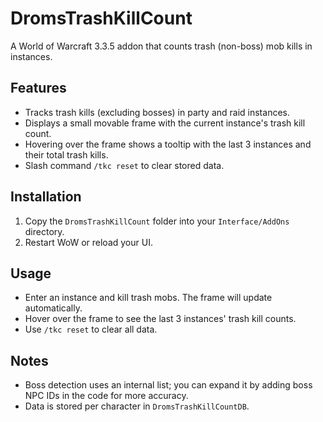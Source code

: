 # DromsTrashKillCount

A World of Warcraft 3.3.5 addon that counts trash (non-boss) mob kills in instances.

## Features
- Tracks trash kills (excluding bosses) in party and raid instances.
- Displays a small movable frame with the current instance's trash kill count.
- Hovering over the frame shows a tooltip with the last 3 instances and their total trash kills.
- Slash command `/tkc reset` to clear stored data.

## Installation
1. Copy the `DromsTrashKillCount` folder into your `Interface/AddOns` directory.
2. Restart WoW or reload your UI.

## Usage
- Enter an instance and kill trash mobs. The frame will update automatically.
- Hover over the frame to see the last 3 instances' trash kill counts.
- Use `/tkc reset` to clear all data.

## Notes
- Boss detection uses an internal list; you can expand it by adding boss NPC IDs in the code for more accuracy.
- Data is stored per character in `DromsTrashKillCountDB`.
